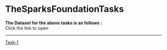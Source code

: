 # TheSparksFoundationTasks

**The Dataset for the above tasks is as follows :**\
Click the link to open

---
[Task-1](https://raw.githubusercontent.com/AdiPersonalWorks/Random/master/student_scores%20-%20student_scores.csv)

